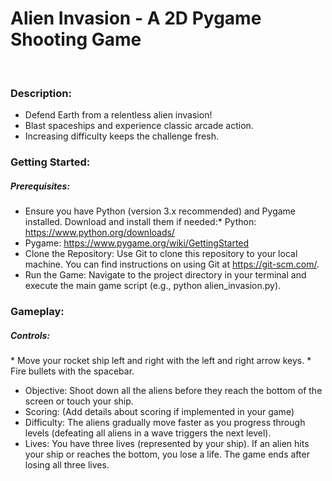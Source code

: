 <h1>Alien Invasion - A 2D Pygame Shooting Game</h1>
<br>
<h3>Description:</h3>

* Defend Earth from a relentless alien invasion!
* Blast spaceships and experience classic arcade action.
* Increasing difficulty keeps the challenge fresh.

<h3>Getting Started:</h3>
<h5>Prerequisites:</h5>

* Ensure you have Python (version 3.x recommended) and Pygame installed. Download and install them if needed:* Python: https://www.python.org/downloads/
* Pygame: https://www.pygame.org/wiki/GettingStarted
* Clone the Repository: Use Git to clone this repository to your local machine. You can find instructions on using Git at https://git-scm.com/.
* Run the Game: Navigate to the project directory in your terminal and execute the main game script (e.g., python alien_invasion.py).
  
<h3>Gameplay:</h3>
<h5>Controls:</h5>
* Move your rocket ship left and right with the left and right arrow keys.
* Fire bullets with the spacebar.

* Objective: Shoot down all the aliens before they reach the bottom of the screen or touch your ship.
* Scoring: (Add details about scoring if implemented in your game)
* Difficulty: The aliens gradually move faster as you progress through levels (defeating all aliens in a wave triggers the next level).
* Lives: You have three lives (represented by your ship). If an alien hits your ship or reaches the bottom, you lose a life. The game ends after losing all three lives.
